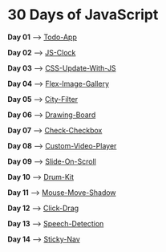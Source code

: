 # 30 Days of JavaScript

**Day 01** --> [Todo-App](https://todo-app-sr.netlify.app/)

**Day 02** --> [JS-Clock](https://js-clock-sr.netlify.app/)

**Day 03** --> [CSS-Update-With-JS](https://codepen.io/LeviaThanSr/full/VwmXxBG)

**Day 04** --> [Flex-Image-Gallery](https://image-gallery-sr.netlify.app/)

**Day 05** --> [City-Filter](https://moroccan-city-filter.netlify.app/)

**Day 06** --> [Drawing-Board](https://drawing-board-levisr.netlify.app/)

**Day 07** --> [Check-Checkbox](https://check-checkbox-sr.netlify.app/)

**Day 08** --> [Custom-Video-Player](https://custom-video-palyer-sr.netlify.app/)

**Day 09** --> [Slide-On-Scroll](https://slide-in-on-scroll-sr.netlify.app)

**Day 10** --> [Drum-Kit](https://drum-kit-sr.netlify.app/)

**Day 11** --> [Mouse-Move-Shadow](https://text-shadow-change.netlify.app/)

**Day 12** --> [Click-Drag](https://click-drag-sr.netlify.app/)

**Day 13** --> [Speech-Detection](https://speech-detection-sr.netlify.app/)

**Day 14** --> [Sticky-Nav](https://sticky-nav-sr.netlify.app/)
